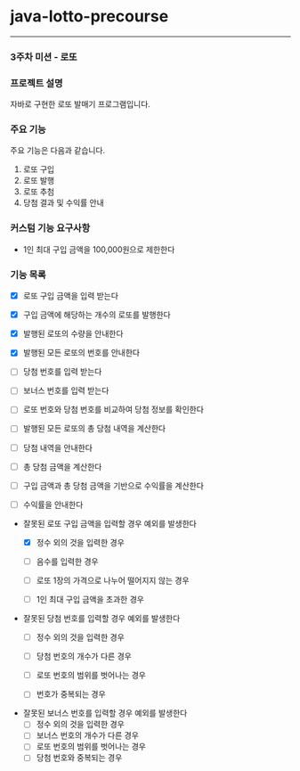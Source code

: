 # java-lotto-precourse

---

### 3주차 미션 - 로또
### 프로젝트 설명
자바로 구현한 로또 발매기 프로그램입니다. 
### 주요 기능
주요 기능은 다음과 같습니다.
1. 로또 구입
2. 로또 발행
3. 로또 추첨
4. 당첨 결과 및 수익률 안내

### 커스텀 기능 요구사항
- 1인 최대 구입 금액을 100,000원으로 제한한다

### 기능 목록
- [x] 로또 구입 금액을 입력 받는다
  

- [x] 구입 금액에 해당하는 개수의 로또를 발행한다
  

- [x] 발행된 로또의 수량을 안내한다
  

- [x] 발행된 모든 로또의 번호를 안내한다
  

- [ ] 당첨 번호를 입력 받는다
  

- [ ] 보너스 번호를 입력 받는다
  

- [ ] 로또 번호와 당첨 번호를 비교하여 당첨 정보를 확인한다
  

- [ ] 발행된 모든 로또의 총 당첨 내역을 계산한다
  

- [ ] 당첨 내역을 안내한다
  

- [ ] 총 당첨 금액을 계산한다
  

- [ ] 구입 금액과 총 당첨 금액을 기반으로 수익률을 계산한다
  

- [ ] 수익률을 안내한다
  

- 잘못된 로또 구입 금액을 입력할 경우 예외를 발생한다
  - [x] 정수 외의 것을 입력한 경우
  - [ ] 음수를 입력한 경우
  - [ ] 로또 1장의 가격으로 나누어 떨어지지 않는 경우
  - [ ] 1인 최대 구입 금액을 초과한 경우


- 잘못된 당첨 번호를 입력할 경우 예외를 발생한다
  - [ ] 정수 외의 것을 입력한 경우
  - [ ] 당첨 번호의 개수가 다른 경우
  - [ ] 로또 번호의 범위를 벗어나는 경우
  - [ ] 번호가 중복되는 경우


- 잘못된 보너스 번호를 입력할 경우 예외를 발생한다
  - [ ] 정수 외의 것을 입력한 경우
  - [ ] 보너스 번호의 개수가 다른 경우
  - [ ] 로또 번호의 범위를 벗어나는 경우
  - [ ] 당첨 번호와 중복되는 경우